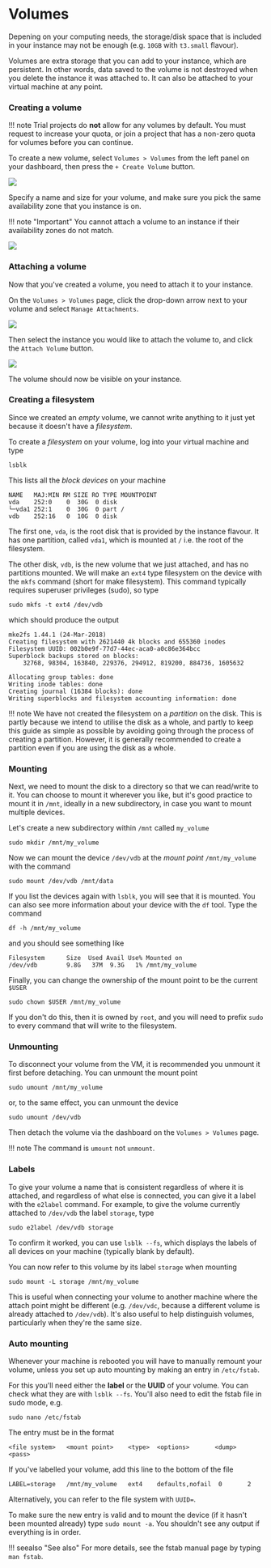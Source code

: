 # Volumes
Depening on your computing needs, the storage/disk space that is included in your instance may not be enough (e.g. `10GB` with `t3.small` flavour).

Volumes are extra storage that you can add to your instance, which are persistent. In other words, data saved to the volume is not destroyed when you delete the instance it was attached to. It can also be attached to your virtual machine at any point.

### Creating a volume

!!! note
    Trial projects do **not** allow for any volumes by default. You must request to increase your quota, or join a project that has a non-zero quota for volumes before you can continue.

To create a new volume, select `Volumes > Volumes` from the left panel on your dashboard, then press the `+ Create Volume` button.

![](images/volumes.png)

Specify a name and size for your volume, and make sure you pick the same availability zone that you instance is on.

!!! note "Important"
    You cannot attach a volume to an instance if their availability zones do not match.

![](images/volumes_create_new.png)

### Attaching a volume
Now that you've created a volume, you need to attach it to your instance.

On the `Volumes > Volumes` page, click the drop-down arrow next to your volume and select `Manage Attachments`.

![](images/volumes_manage.png)

Then select the instance you would like to attach the volume to, and click the `Attach Volume` button.

![](images/volumes_attach.png)

The volume should now be visible on your instance.

### Creating a filesystem
Since we created an *empty* volume, we cannot write anything to it just yet because it doesn't have a *filesystem*.

To create a *filesystem* on your volume, log into your virtual machine and type
```console
lsblk
```
This lists all the *block devices* on your machine

```console
NAME   MAJ:MIN RM SIZE RO TYPE MOUNTPOINT
vda    252:0    0  30G  0 disk
└─vda1 252:1    0  30G  0 part /
vdb    252:16   0  10G  0 disk

```

The first one, `vda`, is the root disk that is provided by the instance flavour. It has one partition, called `vda1`, which is mounted at `/` i.e. the root of the filesystem.

The other disk, `vdb`, is the new volume that we just attached, and has no partitions mounted. We will make an `ext4` type filesystem on the device with the `mkfs` command (short for make filesystem). This command typically requires superuser privileges (sudo), so type

```console
sudo mkfs -t ext4 /dev/vdb
```

which should produce the output

```
mke2fs 1.44.1 (24-Mar-2018)
Creating filesystem with 2621440 4k blocks and 655360 inodes
Filesystem UUID: 002b0e9f-77d7-44ec-aca0-a0c86e364bcc
Superblock backups stored on blocks:
	32768, 98304, 163840, 229376, 294912, 819200, 884736, 1605632

Allocating group tables: done
Writing inode tables: done
Creating journal (16384 blocks): done
Writing superblocks and filesystem accounting information: done
```

!!! note
    We have not created the filesystem on a *partition* on the disk. This is partly because we intend to utilise the disk as a whole, and partly to keep this guide as simple as possible by avoiding going through the process of creating a partition. However, it is generally recommended to create a partition even if you are using the disk as a whole.

### Mounting
Next, we need to mount the disk to a directory so that we can read/write to it.
You can choose to mount it wherever you like, but it's good practice to mount it in `/mnt`, ideally in a new subdirectory, in case you want to mount multiple devices.

Let's create a new subdirectory within `/mnt` called `my_volume`

```console
sudo mkdir /mnt/my_volume
```

Now we can mount the device `/dev/vdb` at the *mount point* `/mnt/my_volume` with the command

```console
sudo mount /dev/vdb /mnt/data
```

If you list the devices again with `lsblk`, you will see that it is mounted.
You can also see more information about your device with the `df` tool. Type the command

```console
df -h /mnt/my_volume
```
and you should see something like
```console
Filesystem      Size  Used Avail Use% Mounted on
/dev/vdb        9.8G   37M  9.3G   1% /mnt/my_volume
```

Finally, you can change the ownership of the mount point to be the current `$USER`

```console
sudo chown $USER /mnt/my_volume
```

If you don't do this, then it is owned by `root`, and you will need to prefix `sudo` to every command that will write to the filesystem.

### Unmounting
To disconnect your volume from the VM, it is recommended you unmount it first before detaching. You can unmount the mount point
```console
sudo umount /mnt/my_volume
```
or, to the same effect, you can unmount the device
```console
sudo umount /dev/vdb
```
Then detach the volume via the dashboard on the `Volumes > Volumes` page.

!!! note
    The command is `umount` not `unmount`.

### Labels
To give your volume a name that is consistent regardless of where it is attached, and regardless of what else is connected, you can give it a label with the `e2label` command. For example, to give the volume currently attached to `/dev/vdb` the label `storage`, type

```console
sudo e2label /dev/vdb storage
```

To confirm it worked, you can use `lsblk --fs`, which displays the labels of all devices on your machine (typically blank by default).

You can now refer to this volume by its label `storage` when mounting

```console
sudo mount -L storage /mnt/my_volume
```

This is useful when connecting your volume to another machine where the attach point might be different (e.g. `/dev/vdc`, because a different volume is already attached to `/dev/vdb`). It's also useful to help distinguish volumes, particularly when they're the same size.

### Auto mounting
Whenever your machine is rebooted you will have to manually remount your volume, unless you set up auto mounting by making an entry in `/etc/fstab`.

For this you'll need either the **label** or the **UUID** of your volume. You can check what they are with `lsblk --fs`.
You'll also need to edit the fstab file in sudo mode, e.g.

```console
sudo nano /etc/fstab
```

The entry must be in the format
```console
<file system>   <mount point>    <type>  <options>       <dump>  <pass>
```

If you've labelled your volume, add this line to the bottom of the file
```console
LABEL=storage   /mnt/my_volume   ext4    defaults,nofail  0       2
```
Alternatively, you can refer to the file system with `UUID=`.

To make sure the new entry is valid and to mount the device (if it hasn't been mounted already) type `sudo mount -a`. You shouldn't see any output if everything is in order.

!!! seealso "See also"
    For more details, see the fstab manual page by typing `man fstab`.


